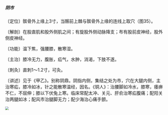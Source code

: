 ##### 阴市

〔定位〕髌骨外上缘上3寸，当髂前上棘与髌骨外上缘的连线上取穴（图35）。

〔解剖〕在股直肌和股外侧肌之间；有旋股外侧动脉降支；布有股前皮神经，股外侧皮神经。

〔功能〕温下焦，强腰膝，散寒湿。

〔主治〕膝冷无力，腹胀，疝气，水肿，消渴，下肢不遂。

〔刺灸〕直刺1〜1.2寸，可灸。

〔讲述〕见于《甲乙》。别称阴鼎。阴指内侧，集结之处为市，穴在大腿内侧，主治寒疝，膝冷如冰，针之能散寒温经，因名。《铜人》：治腰脚如冷水，膝寒，痿痹不仁，不屈伸；膝以下伏兔上寒。临床常配太冲、关元、肝俞治寒疝腹痛；配阳关治两腿如冰；配风市治腿脚无力；配少海治心痛手颤。

<img src="img/图35.jpg" style="zoom:67%;" />
